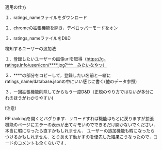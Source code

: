 適用の仕方

１．ratings_nameファイルをダウンロード

２．chromeの拡張機能を開き，デベロッパーモードをオン

３．ratings_nameファイルをD&D



検知するユーザーの追加法

１．登録したいユーザーの画像urlを取得（https://g-ratings.info/user/icon/****.jpg?^^^　みたいなやつ）

２．****の部分をコピーして，登録したい名前と一緒にratings_name/database.jsonの中にいい感じに書く(他のデータ参照)

３．一回拡張機能削除してからもう一度D&D（正規のやり方ではないが多分これのほうがわかりやすい)



!注意!

RP rankingを開くとバグります．リロードすれば機能はもとに戻りますが拡張機能のページにエラーの表示が出てキモいのでできるだけ開かないでください．本当に暇になったら直すかもしれません．
ユーザーの追加機能も暇になったらつけるかもしれません．とりあえず動かすのを優先した結果こうなったので，コードのコメントも全くないです．
